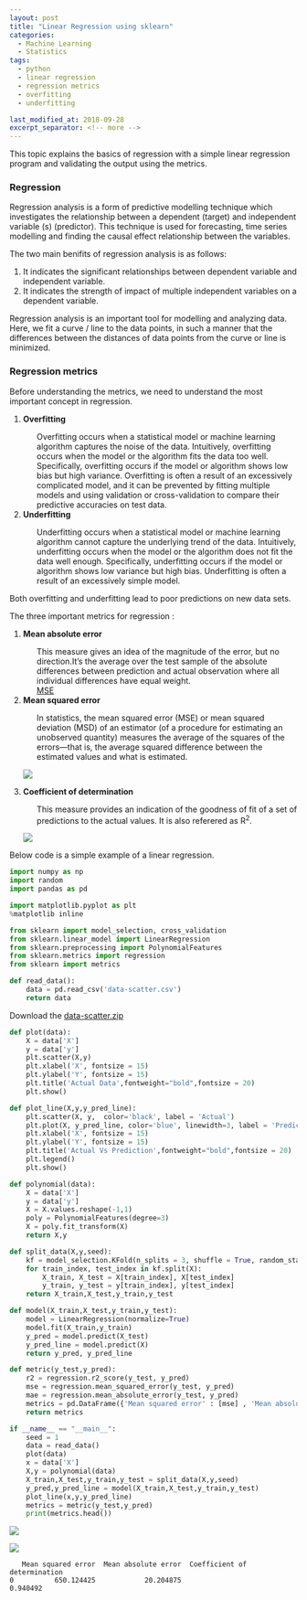 ```yaml
---
layout: post
title: "Linear Regression using sklearn"
categories:
  - Machine Learning
  - Statistics
tags:
  - python
  - linear regression
  - regression metrics
  - overfitting
  - underfitting

last_modified_at: 2018-09-28
excerpt_separator: <!-- more -->
---
```


This topic explains the basics of regression with a simple linear regression program and validating the output using the metrics.
<!-- more -->

### Regression
<p>
Regression analysis is a form of predictive modelling technique which investigates the relationship between a dependent (target) and independent variable (s) (predictor). This technique is used for forecasting, time series modelling and finding the causal effect relationship between the variables.
</p>

The two main benifits of regression analysis is as follows:
<ol>
  <li>It indicates the significant relationships between dependent variable and independent variable.</li>
  <li>It indicates the strength of impact of multiple independent variables on a dependent variable.</li>
</ol>

<p>
Regression analysis is an important tool for modelling and analyzing data. Here, we fit a curve / line to the data points, in such a manner that the differences between the distances of data points from the curve or line is minimized.
</p>

### Regression metrics
<p>

Before understanding the metrics, we need to understand the most important concept in regression.
<ol>
  <li> <b>Overfitting</b> </li>
    <ul style="list-style-type:none">
      <li> Overfitting occurs when a statistical model or machine learning algorithm captures the noise of the data.  Intuitively, overfitting occurs when the model or the algorithm fits the data too well.  Specifically, overfitting occurs if the model or algorithm shows low bias but high variance.  Overfitting is often a result of an excessively complicated model, and it can be prevented by fitting multiple models and using validation or cross-validation to compare their predictive accuracies on test data.</li>
    </ul>
  <li> <b>Underfitting</b> </li>
  <ul style="list-style-type:none">
    <li> Underfitting occurs when a statistical model or machine learning algorithm cannot capture the underlying trend of the data.  Intuitively, underfitting occurs when the model or the algorithm does not fit the data well enough.  Specifically, underfitting occurs if the model or algorithm shows low variance but high bias.  Underfitting is often a result of an excessively simple model.</li>
    </ul>
</ol>

Both overfitting and underfitting lead to poor predictions on new data sets.<br>

The three important metrics for regression :

<ol>
  <li> <b>Mean absolute error</b> </li>
    <ul style="list-style-type:none">
       <li>This measure gives an idea of the magnitude of the error, but no direction.It’s the average over the test sample of the absolute differences between prediction and actual observation where all individual differences have equal weight.</li>
      <li><a href={{"/images/ML_7_3.png"|absolute_url}}>MSE</a></li>
    </ul>


  <li> <b>Mean squared error</b> </li>
  <ul style="list-style-type:none">
    <li>In statistics, the mean squared error (MSE) or mean squared deviation (MSD) of an estimator (of a procedure for estimating an unobserved quantity) measures the average of the squares of the errors—that is, the average squared difference between the estimated values and what is estimated.</li>
    </ul>


   ![]({{"/images/ML_7_4.png"|absolute_url}})

   <li> <b>Coefficient of determination</b> </li>
     <ul style="list-style-type:none">
       <li>This measure provides an indication of the goodness of fit of a set of predictions to the actual values. It is also referered as R<sup>2</sup>.</li>
     </ul>

   ![]({{"/images/ML_7_5.png"|absolute_url}})
</ol>



Below code is a simple example of a linear regression.


```python
import numpy as np
import random
import pandas as pd
```


```python
import matplotlib.pyplot as plt
%matplotlib inline
```


```python
from sklearn import model_selection, cross_validation
from sklearn.linear_model import LinearRegression
from sklearn.preprocessing import PolynomialFeatures
from sklearn.metrics import regression
from sklearn import metrics
```

```python
def read_data():
    data = pd.read_csv('data-scatter.csv')
    return data    
```
Download the [data-scatter.zip](https://github.com/dchandra1985/portfolio/blob/gh-pages/data/data-scatter.zip)

```python
def plot(data):
    X = data['X']
    y = data['y']
    plt.scatter(X,y)
    plt.xlabel('X', fontsize = 15)
    plt.ylabel('Y', fontsize = 15)
    plt.title('Actual Data',fontweight="bold",fontsize = 20)
    plt.show()
```


```python
def plot_line(X,y,y_pred_line):
    plt.scatter(X, y,  color='black', label = 'Actual')
    plt.plot(X, y_pred_line, color='blue', linewidth=3, label = 'Predicted')
    plt.xlabel('X', fontsize = 15)
    plt.ylabel('Y', fontsize = 15)
    plt.title('Actual Vs Prediction',fontweight="bold",fontsize = 20)
    plt.legend()
    plt.show()
```


```python
def polynomial(data):
    X = data['X']
    y = data['y']
    X = X.values.reshape(-1,1)
    poly = PolynomialFeatures(degree=3)
    X = poly.fit_transform(X)
    return X,y
```


```python
def split_data(X,y,seed):
    kf = model_selection.KFold(n_splits = 3, shuffle = True, random_state = seed)
    for train_index, test_index in kf.split(X):
        X_train, X_test = X[train_index], X[test_index]
        y_train, y_test = y[train_index], y[test_index]
    return X_train,X_test,y_train,y_test
```


```python
def model(X_train,X_test,y_train,y_test):
    model = LinearRegression(normalize=True)
    model.fit(X_train,y_train)
    y_pred = model.predict(X_test)
    y_pred_line = model.predict(X)
    return y_pred, y_pred_line
```


```python
def metric(y_test,y_pred):
    r2 = regression.r2_score(y_test, y_pred)
    mse = regression.mean_squared_error(y_test, y_pred)
    mae = regression.mean_absolute_error(y_test, y_pred)
    metrics = pd.DataFrame({'Mean squared error' : [mse] , 'Mean absolute error' : [mae], 'Coefficient of determination' : [r2]})
    return metrics
```


```python
if __name__ == "__main__":
    seed = 1
    data = read_data()
    plot(data)
    x = data['X']
    X,y = polynomial(data)
    X_train,X_test,y_train,y_test = split_data(X,y,seed)
    y_pred,y_pred_line = model(X_train,X_test,y_train,y_test)
    plot_line(x,y,y_pred_line)
    metrics = metric(y_test,y_pred)
    print(metrics.head())
```


![]({{"/images/ML_7_1.png"|absolute_url}})



![]({{"/images/ML_7_2.png"|absolute_url}})


       Mean squared error  Mean absolute error  Coefficient of determination
    0          650.124425            20.204875                      0.940492
